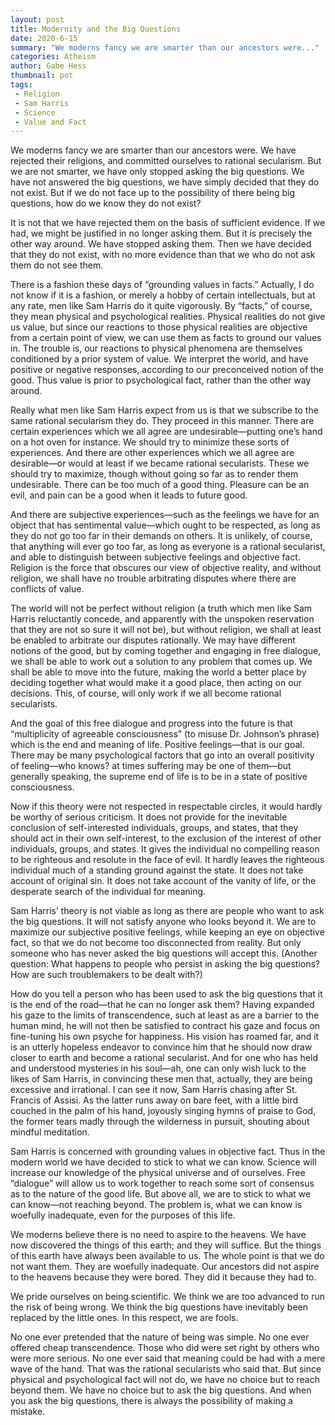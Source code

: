 ```yaml
---
layout: post
title: Modernity and the Big Questions
date: 2020-6-15
summary: "We moderns fancy we are smarter than our ancestors were..."
categories: Atheism
author: Gabe Hess
thumbnail: pot
tags:
 - Religion
 - Sam Harris
 - Science
 - Value and Fact
---
```


We moderns fancy we are smarter than our ancestors were. We have rejected their religions, and committed ourselves to rational secularism. But we are not smarter, we have only stopped asking the big questions. We have not answered the big questions, we have simply decided that they do not exist. But if we do not face up to the possibility of there being big questions, how do we know they do not exist?

It is not that we have rejected them on the basis of sufficient evidence. If we had, we might be justified in no longer asking them. But it is precisely the other way around. We have stopped asking them. Then we have decided that they do not exist, with no more evidence than that we who do not ask them do not see them.

There is a fashion these days of “grounding values in facts.” Actually, I do not know if it is a fashion, or merely a hobby of certain intellectuals, but at any rate, men like Sam Harris do it quite vigorously. By “facts,” of course, they mean physical and psychological realities. Physical realities do not give us value, but since our reactions to those physical realities are objective from a certain point of view, we can use them as facts to ground our values in. The trouble is, our reactions to physical phenomena are themselves conditioned by a prior system of value. We interpret the world, and have positive or negative responses, according to our preconceived notion of the good. Thus value is prior to psychological fact, rather than the other way around.

Really what men like Sam Harris expect from us is that we subscribe to the same rational secularism they do. They proceed in this manner. There are certain experiences which we all agree are undesirable—putting one’s hand on a hot oven for instance. We should try to minimize these sorts of experiences. And there are other experiences which we all agree are desirable—or would at least if we became rational secularists. These we should try to maximize, though without going so far as to render them undesirable. There can be too much of a good thing. Pleasure can be an evil, and pain can be a good when it leads to future good.

And there are subjective experiences—such as the feelings we have for an object that has sentimental value—which ought to be respected, as long as they do not go too far in their demands on others. It is unlikely, of course, that anything will ever go too far, as long as everyone is a rational secularist, and able to distinguish between subjective feelings and objective fact. Religion is the force that obscures our view of objective reality, and without religion, we shall have no trouble arbitrating disputes where there are conflicts of value.

The world will not be perfect without religion (a truth which men like Sam Harris reluctantly concede, and apparently with the unspoken reservation that they are not so sure it will not be), but without religion, we shall at least be enabled to arbitrate our disputes rationally. We may have different notions of the good, but by coming together and engaging in free dialogue, we shall be able to work out a solution to any problem that comes up. We shall be able to move into the future, making the world a better place by deciding together what would make it a good place, then acting on our decisions. This, of course, will only work if we all become rational secularists.

And the goal of this free dialogue and progress into the future is that “multiplicity of agreeable consciousness” (to misuse Dr. Johnson’s phrase) which is the end and meaning of life. Positive feelings—that is our goal. There may be many psychological factors that go into an overall positivity of feeling—who knows? at times suffering may be one of them—but generally speaking, the supreme end of life is to be in a state of positive consciousness.

Now if this theory were not respected in respectable circles, it would hardly be worthy of serious criticism. It does not provide for the inevitable conclusion of self-interested individuals, groups, and states, that they should act in their own self-interest, to the exclusion of the interest of other individuals, groups, and states. It gives the individual no compelling reason to be righteous and resolute in the face of evil. It hardly leaves the righteous individual much of a standing ground against the state. It does not take account of original sin. It does not take account of the vanity of life, or the desperate search of the individual for meaning.

Sam Harris’ theory is not viable as long as there are people who want to ask the big questions. It will not satisfy anyone who looks beyond it. We are to maximize our subjective positive feelings, while keeping an eye on objective fact, so that we do not become too disconnected from reality. But only someone who has never asked the big questions will accept this. (Another question: What happens to people who persist in asking the big questions? How are such troublemakers to be dealt with?)

How do you tell a person who has been used to ask the big questions that it is the end of the road—that he can no longer ask them? Having expanded his gaze to the limits of transcendence, such at least as are a barrier to the human mind, he will not then be satisfied to contract his gaze and focus on fine-tuning his own psyche for happiness. His vision has roamed far, and it is an utterly hopeless endeavor to convince him that he should now draw closer to earth and become a rational secularist. And for one who has held and understood mysteries in his soul—ah, one can only wish luck to the likes of Sam Harris, in convincing these men that, actually, they are being excessive and irrational. I can see it now, Sam Harris chasing after St. Francis of Assisi. As the latter runs away on bare feet, with a little bird couched in the palm of his hand, joyously singing hymns of praise to God, the former tears madly through the wilderness in pursuit, shouting about mindful meditation.

Sam Harris is concerned with grounding values in objective fact. Thus in the modern world we have decided to stick to what we can know. Science will increase our knowledge of the physical universe and of ourselves. Free “dialogue” will allow us to work together to reach some sort of consensus as to the nature of the good life. But above all, we are to stick to what we can know—not reaching beyond. The problem is, what we can know is woefully inadequate, even for the purposes of this life.

We moderns believe there is no need to aspire to the heavens. We have now discovered the things of this earth; and they will suffice. But the things of this earth have always been available to us. The whole point is that we do not want them. They are woefully inadequate. Our ancestors did not aspire to the heavens because they were bored. They did it because they had to.

We pride ourselves on being scientific. We think we are too advanced to run the risk of being wrong. We think the big questions have inevitably been replaced by the little ones. In this respect, we are fools.

No one ever pretended that the nature of being was simple. No one ever offered cheap transcendence. Those who did were set right by others who were more serious. No one ever said that meaning could be had with a mere wave of the hand. That was the rational secularists who said that. But since physical and psychological fact will not do, we have no choice but to reach beyond them. We have no choice but to ask the big questions. And when you ask the big questions, there is always the possibility of making a mistake.
